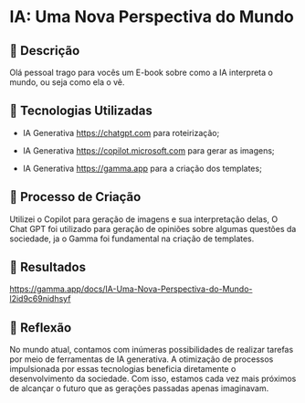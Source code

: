 # IA: Uma Nova Perspectiva do Mundo

## 📒 Descrição
Olá pessoal trago para vocês um E-book sobre como a IA interpreta o mundo, ou seja como ela o vê.

## 🤖 Tecnologias Utilizadas
- IA Generativa https://chatgpt.com  para roteirização;

- IA Generativa https://copilot.microsoft.com  para gerar as imagens;

- IA Generativa https://gamma.app para a criação dos templates;

## 🧐 Processo de Criação
Utilizei o Copilot para geração de imagens e sua interpretação delas, O Chat GPT foi utilizado para geração de opiniões sobre algumas questões da sociedade, ja o Gamma foi fundamental na criação de templates.

## 🚀 Resultados
https://gamma.app/docs/IA-Uma-Nova-Perspectiva-do-Mundo-l2id9c69nidhsyf

## 💭 Reflexão
No mundo atual, contamos com inúmeras possibilidades de realizar tarefas por meio de ferramentas de IA generativa. A otimização de processos impulsionada por essas tecnologias beneficia diretamente o desenvolvimento da sociedade. Com isso, estamos cada vez mais próximos de alcançar o futuro que as gerações passadas apenas imaginavam.
